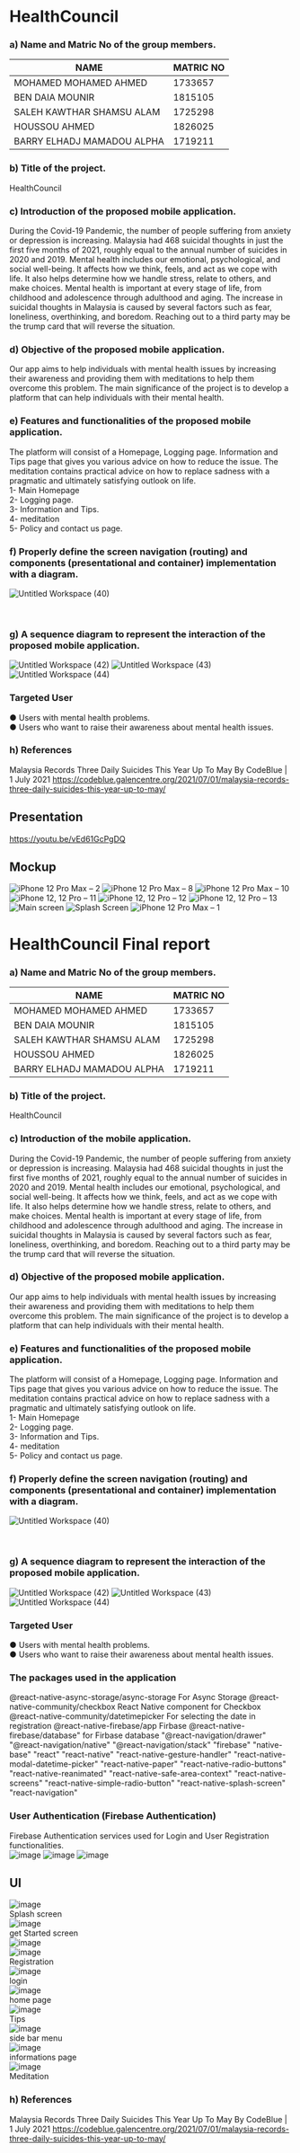 # HealthCouncil

### a) Name and Matric No of the group members.<br> 

|NAME	             |               MATRIC NO |
| ------------- | ------------- |
|MOHAMED MOHAMED AHMED       |   	1733657  |
|BEN DAIA MOUNIR	        |        1815105 |
|SALEH KAWTHAR SHAMSU ALAM	 |     1725298 |
|HOUSSOU AHMED	               |    1826025 |
|BARRY ELHADJ MAMADOU ALPHA   |  	1719211 |




### b) Title of the project. <br>
 HealthCouncil
<br>

### c) Introduction of the proposed mobile application.<br>
During the Covid-19 Pandemic, the number of people suffering from anxiety or depression is increasing. Malaysia had 468 suicidal thoughts in just the first five months of 2021, roughly equal to the annual number of suicides in 2020 and 2019. Mental health includes our emotional, psychological, and social well-being. It affects how we think, feels, and act as we cope with life. It also helps determine how we handle stress, relate to others, and make choices. Mental health is important at every stage of life, from childhood and adolescence through adulthood and aging. The increase in suicidal thoughts in Malaysia is caused by several factors such as fear, loneliness, overthinking, and boredom. Reaching out to a third party may be the trump card that will reverse the situation.
<br>
### d) Objective of the proposed mobile application.<br>
Our app aims to help individuals with mental health issues by increasing their awareness and providing them with meditations to help them overcome this problem.
The main significance of the project is to develop a platform that can help individuals with their mental health. 
	<br>
### e) Features and functionalities of the proposed mobile application.<br>
The platform will consist of a Homepage, Logging page. Information and Tips page that gives you various advice on how to reduce the issue. The meditation contains practical advice on how to replace sadness with a pragmatic and ultimately satisfying outlook on life.  
1-	Main Homepage <br>
2-	Logging page. <br>
3-	Information and Tips. <br>
4-	meditation <br>
5-	Policy and contact us page.  <br>

### f) Properly define the screen navigation (routing) and components (presentational and container) implementation with a diagram. <br>
![Untitled Workspace (40)](https://user-images.githubusercontent.com/55817700/147667521-de6f2281-0e48-4014-b3ad-f893c950cb2c.png)


<br>

### g) A sequence diagram to represent the interaction of the proposed mobile application. <br>

![Untitled Workspace (42)](https://user-images.githubusercontent.com/55817700/147669279-ccfc2409-d7ba-40b8-8807-ad51085210a9.png)
![Untitled Workspace (43)](https://user-images.githubusercontent.com/55817700/147669281-9babd0af-ba87-4a01-b6cd-fe4615bc1dec.png)
![Untitled Workspace (44)](https://user-images.githubusercontent.com/55817700/147669287-c09827d5-4896-41a3-8d5b-896a23513158.png)


###  Targeted User  <br>
●	Users with mental health problems.   
●	Users who want to raise their awareness about mental health issues. 
  	

### h) References

Malaysia Records Three Daily Suicides This Year Up To May
By CodeBlue | 1 July 2021 https://codeblue.galencentre.org/2021/07/01/malaysia-records-three-daily-suicides-this-year-up-to-may/

## Presentation 
https://youtu.be/vEd61GcPgDQ
## Mockup 
![iPhone 12 Pro Max – 2](https://user-images.githubusercontent.com/55817700/147679865-c0867320-36d8-42af-afc5-90edb01e2396.png)
![iPhone 12 Pro Max – 8](https://user-images.githubusercontent.com/55817700/147679872-ace79648-5360-4011-b5a7-2b915c25c3d0.png)
![iPhone 12 Pro Max – 10](https://user-images.githubusercontent.com/55817700/147679874-91d14709-3c88-4f32-b123-6c77c701291e.png)
![iPhone 12, 12 Pro – 11](https://user-images.githubusercontent.com/55817700/147679875-3132eb1c-c780-4b94-9de4-ff9529ef9469.png)
![iPhone 12, 12 Pro – 12](https://user-images.githubusercontent.com/55817700/147679880-724fc882-3874-40b0-a3d6-d3938b7273fd.png)
![iPhone 12, 12 Pro – 13](https://user-images.githubusercontent.com/55817700/147679890-07ee17bf-be22-429d-8690-eb0fa618f27f.png)
![Main screen](https://user-images.githubusercontent.com/55817700/147679907-3e958c04-f38c-4d5c-a52f-76c0876f2a3a.png)
![Splash Screen](https://user-images.githubusercontent.com/55817700/147679909-f1da2ec0-c5ec-4433-b427-84e9eafb906c.png)
![iPhone 12 Pro Max – 1](https://user-images.githubusercontent.com/55817700/147679914-21cb41b6-3c42-453e-984c-24f7666cc3f7.png)

# HealthCouncil Final report

### a) Name and Matric No of the group members.<br> 

|NAME	             |               MATRIC NO |
| ------------- | ------------- |
|MOHAMED MOHAMED AHMED       |   	1733657  |
|BEN DAIA MOUNIR	        |        1815105 |
|SALEH KAWTHAR SHAMSU ALAM	 |     1725298 |
|HOUSSOU AHMED	               |    1826025 |
|BARRY ELHADJ MAMADOU ALPHA   |  	1719211 |




### b) Title of the project. <br>
 HealthCouncil
<br>

### c) Introduction of the mobile application.<br>
During the Covid-19 Pandemic, the number of people suffering from anxiety or depression is increasing. Malaysia had 468 suicidal thoughts in just the first five months of 2021, roughly equal to the annual number of suicides in 2020 and 2019. Mental health includes our emotional, psychological, and social well-being. It affects how we think, feels, and act as we cope with life. It also helps determine how we handle stress, relate to others, and make choices. Mental health is important at every stage of life, from childhood and adolescence through adulthood and aging. The increase in suicidal thoughts in Malaysia is caused by several factors such as fear, loneliness, overthinking, and boredom. Reaching out to a third party may be the trump card that will reverse the situation.
<br>
### d) Objective of the proposed mobile application.<br>
Our app aims to help individuals with mental health issues by increasing their awareness and providing them with meditations to help them overcome this problem.
The main significance of the project is to develop a platform that can help individuals with their mental health. 
	<br>
### e) Features and functionalities of the proposed mobile application.<br>
The platform will consist of a Homepage, Logging page. Information and Tips page that gives you various advice on how to reduce the issue. The meditation contains practical advice on how to replace sadness with a pragmatic and ultimately satisfying outlook on life.  
1-	Main Homepage <br>
2-	Logging page. <br>
3-	Information and Tips. <br>
4-	meditation <br>
5-	Policy and contact us page.  <br>

### f) Properly define the screen navigation (routing) and components (presentational and container) implementation with a diagram. <br>
![Untitled Workspace (40)](https://user-images.githubusercontent.com/55817700/147667521-de6f2281-0e48-4014-b3ad-f893c950cb2c.png)


<br>

### g) A sequence diagram to represent the interaction of the proposed mobile application. <br>

![Untitled Workspace (42)](https://user-images.githubusercontent.com/55817700/147669279-ccfc2409-d7ba-40b8-8807-ad51085210a9.png)
![Untitled Workspace (43)](https://user-images.githubusercontent.com/55817700/147669281-9babd0af-ba87-4a01-b6cd-fe4615bc1dec.png)
![Untitled Workspace (44)](https://user-images.githubusercontent.com/55817700/147669287-c09827d5-4896-41a3-8d5b-896a23513158.png)


###  Targeted User  <br>
●	Users with mental health problems.   
●	Users who want to raise their awareness about mental health issues. 
  	
### The packages used in the application
@react-native-async-storage/async-storage For Async Storage
@react-native-community/checkbox React Native component for Checkbox
@react-native-community/datetimepicker For selecting the date in registration 
@react-native-firebase/app Firbase
@react-native-firebase/database" for Firbase database
"@react-navigation/drawer"
"@react-navigation/native"
"@react-navigation/stack"
"firebase"
"native-base"
"react"
"react-native"
"react-native-gesture-handler"
"react-native-modal-datetime-picker"
"react-native-paper"
"react-native-radio-buttons"
"react-native-reanimated"
"react-native-safe-area-context"
"react-native-screens"
"react-native-simple-radio-button"
"react-native-splash-screen"
"react-navigation"
### User Authentication (Firebase Authentication)
Firebase Authentication services used for Login and User Registration functionalities.<br>
![image](https://user-images.githubusercontent.com/55817700/150685757-be26a032-3907-4298-965e-88963b72a322.png)
![image](https://user-images.githubusercontent.com/55817700/150686127-8d0b7780-476e-4caf-a662-9a22e477e3b2.png)
![image](https://user-images.githubusercontent.com/55817700/150686162-71060cad-0abb-4498-b930-5d262d9159de.png)

## UI
![image](https://user-images.githubusercontent.com/55817700/150685833-bc4b6610-0913-4be7-9cac-080d4b2d8266.png)<br>
Splash screen<br>
![image](https://user-images.githubusercontent.com/55817700/150685862-0cea23a5-182a-4044-a384-b0daab242f50.png)<br>
get Started screen<br>
![image](https://user-images.githubusercontent.com/55817700/150686246-5ca58097-2853-41a0-99c0-c021266ee8c9.png)
<br>
![image](https://user-images.githubusercontent.com/55817700/150685895-0a63e05d-4da4-4464-b6aa-20fa7e9ebc17.png)<br>
Registration<br>
![image](https://user-images.githubusercontent.com/55817700/150686265-72e3f890-888b-43ee-8048-472ab914f5bc.png)<br>
login<br>
![image](https://user-images.githubusercontent.com/55817700/150685973-91a4bba7-28d9-44d9-aceb-d85adac82cd6.png)<br>
home page<br>
![image](https://user-images.githubusercontent.com/55817700/150685992-450ac506-34ca-480c-ae92-1c4d21bdcfb4.png)<br>
Tips<br>
![image](https://user-images.githubusercontent.com/55817700/150686011-9ff2d2be-6b9e-41f0-ad9b-388714f55629.png)<br>
side bar menu<br>
![image](https://user-images.githubusercontent.com/55817700/150686025-c23ea809-ce85-4887-985f-465872409632.png)<br>
informations page <br>
![image](https://user-images.githubusercontent.com/55817700/150686045-5d0eab81-a0e4-48c3-b46d-cbc38c27bf3a.png)<br>
Meditation<br>

### h) References

Malaysia Records Three Daily Suicides This Year Up To May
By CodeBlue | 1 July 2021 https://codeblue.galencentre.org/2021/07/01/malaysia-records-three-daily-suicides-this-year-up-to-may/




